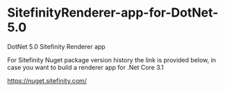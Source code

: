 # SitefinityRenderer-app-for-DotNet-5.0
DotNet 5.0 Sitefinity Renderer app


For Sitefinity Nuget package version history the link is provided below, in case you want to build a renderer app for .Net Core 3.1

https://nuget.sitefinity.com/
